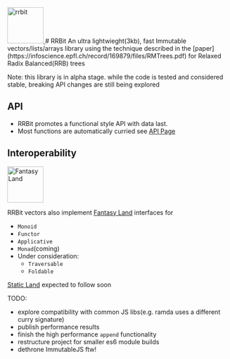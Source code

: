 <a href="https://github.com/wishfoundry/rrbit">
	<img width="82" height="82" alt="rrbit" src="https://raw.github.com/wishfoundry/rrbit/master/docs/logo-small.png">
</a>
# RRBit
An ultra lightwieght(3kb), fast Immutable vectors/lists/arrays library using the technique 
described in the [paper](https://infoscience.epfl.ch/record/169879/files/RMTrees.pdf)
for Relaxed Radix Balanced(RRB) trees

Note: this library is in alpha stage. while the code is tested and considered stable, breaking API changes are still being explored
 
## API
* RRBit promotes a functional style API with data last.
* Most functions are automatically curried 
see [API Page](https://github.com/wishfoundry/rrbit/blob/master/API.md)


## Interoperability

<a href="https://github.com/fantasyland/fantasy-land">
	<img width="82" height="82" alt="Fantasy Land" src="https://raw.github.com/puffnfresh/fantasy-land/master/logo.png">
</a>

RRBit vectors also implement [Fantasy Land](https://github.com/fantasyland/fantasy-land) interfaces for 
* `Monoid` 
* `Functor`
* `Applicative` 
* `Monad`(coming)
* Under consideration:
    * `Traversable`
    * `Foldable`


[Static Land](https://github.com/rpominov/static-land) expected to follow soon
 
 
 TODO:
 * explore compatibility with common JS libs(e.g. ramda uses a different curry signature)
 * publish performance results
 * finish the high performance `append` functionality
 * restructure project for smaller es6 module builds
 * dethrone ImmutableJS ftw!
